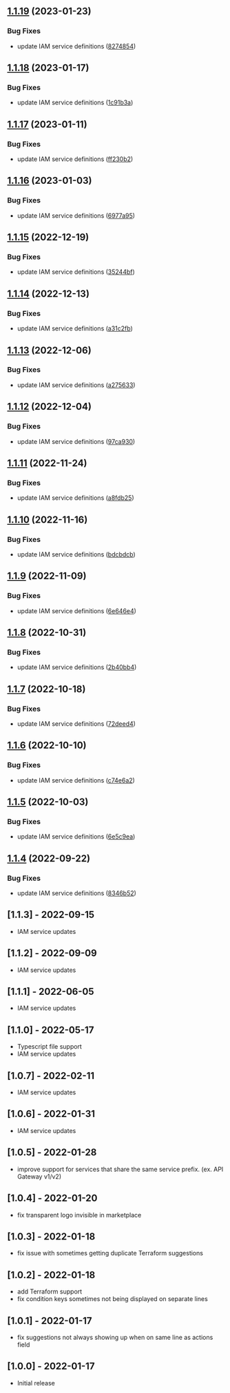 ## [1.1.19](https://github.com/TastefulElk/iam-legend/compare/v1.1.18...v1.1.19) (2023-01-23)


### Bug Fixes

* update IAM service definitions ([8274854](https://github.com/TastefulElk/iam-legend/commit/827485467a7e281aeb46de79aa22dbc286b9d131))

## [1.1.18](https://github.com/TastefulElk/iam-legend/compare/v1.1.17...v1.1.18) (2023-01-17)


### Bug Fixes

* update IAM service definitions ([1c91b3a](https://github.com/TastefulElk/iam-legend/commit/1c91b3a37044def7cf80a5467c93f4d6dbae127a))

## [1.1.17](https://github.com/TastefulElk/iam-legend/compare/v1.1.16...v1.1.17) (2023-01-11)


### Bug Fixes

* update IAM service definitions ([ff230b2](https://github.com/TastefulElk/iam-legend/commit/ff230b2570a370123bda9b13df7f44dba40b0572))

## [1.1.16](https://github.com/TastefulElk/iam-legend/compare/v1.1.15...v1.1.16) (2023-01-03)


### Bug Fixes

* update IAM service definitions ([6977a95](https://github.com/TastefulElk/iam-legend/commit/6977a956d680471cd923e886dce7de061d53eb1c))

## [1.1.15](https://github.com/TastefulElk/iam-legend/compare/v1.1.14...v1.1.15) (2022-12-19)


### Bug Fixes

* update IAM service definitions ([35244bf](https://github.com/TastefulElk/iam-legend/commit/35244bff09515fd528cdc30bafa40e56c1d2fd86))

## [1.1.14](https://github.com/TastefulElk/iam-legend/compare/v1.1.13...v1.1.14) (2022-12-13)


### Bug Fixes

* update IAM service definitions ([a31c2fb](https://github.com/TastefulElk/iam-legend/commit/a31c2fbcbc070a6ae23a667d396aac728ad1c182))

## [1.1.13](https://github.com/TastefulElk/iam-legend/compare/v1.1.12...v1.1.13) (2022-12-06)


### Bug Fixes

* update IAM service definitions ([a275633](https://github.com/TastefulElk/iam-legend/commit/a275633d94c97026abe37e654469ec28776a69b0))

## [1.1.12](https://github.com/TastefulElk/iam-legend/compare/v1.1.11...v1.1.12) (2022-12-04)


### Bug Fixes

* update IAM service definitions ([97ca930](https://github.com/TastefulElk/iam-legend/commit/97ca9300299aaa0c95e2c518d0234cacaba55f91))

## [1.1.11](https://github.com/TastefulElk/iam-legend/compare/v1.1.10...v1.1.11) (2022-11-24)


### Bug Fixes

* update IAM service definitions ([a8fdb25](https://github.com/TastefulElk/iam-legend/commit/a8fdb2518efe40e2ec91cc993f08324d98e638b1))

## [1.1.10](https://github.com/TastefulElk/iam-legend/compare/v1.1.9...v1.1.10) (2022-11-16)


### Bug Fixes

* update IAM service definitions ([bdcbdcb](https://github.com/TastefulElk/iam-legend/commit/bdcbdcb5bdb108cf60208805640a0b2c7af481fd))

## [1.1.9](https://github.com/TastefulElk/iam-legend/compare/v1.1.8...v1.1.9) (2022-11-09)


### Bug Fixes

* update IAM service definitions ([6e646e4](https://github.com/TastefulElk/iam-legend/commit/6e646e4e854c35636eeb1b1992f2353843cbbc56))

## [1.1.8](https://github.com/TastefulElk/iam-legend/compare/v1.1.7...v1.1.8) (2022-10-31)


### Bug Fixes

* update IAM service definitions ([2b40bb4](https://github.com/TastefulElk/iam-legend/commit/2b40bb4222d15fdbeb291a016f4f85b67c8aa33b))

## [1.1.7](https://github.com/TastefulElk/iam-legend/compare/v1.1.6...v1.1.7) (2022-10-18)


### Bug Fixes

* update IAM service definitions ([72deed4](https://github.com/TastefulElk/iam-legend/commit/72deed40141dc871d464e07c5130a8c9e7398cc4))

## [1.1.6](https://github.com/TastefulElk/iam-legend/compare/v1.1.5...v1.1.6) (2022-10-10)


### Bug Fixes

* update IAM service definitions ([c74e6a2](https://github.com/TastefulElk/iam-legend/commit/c74e6a2d42a8565581ae2fd2eef71d40aa7c7499))

## [1.1.5](https://github.com/TastefulElk/iam-legend/compare/v1.1.4...v1.1.5) (2022-10-03)


### Bug Fixes

* update IAM service definitions ([6e5c9ea](https://github.com/TastefulElk/iam-legend/commit/6e5c9eab567e3acecd569ec7e7efd737807a0fa5))

## [1.1.4](https://github.com/TastefulElk/iam-legend/compare/v1.1.3...v1.1.4) (2022-09-22)


### Bug Fixes

* update IAM service definitions ([8346b52](https://github.com/TastefulElk/iam-legend/commit/8346b526740dc1a8658c7014b409e3fc85d31c81))

## [1.1.3] - 2022-09-15

- IAM service updates

## [1.1.2] - 2022-09-09

- IAM service updates

## [1.1.1] - 2022-06-05

- IAM service updates

## [1.1.0] - 2022-05-17

- Typescript file support
- IAM service updates

## [1.0.7] - 2022-02-11

- IAM service updates

## [1.0.6] - 2022-01-31

- IAM service updates

## [1.0.5] - 2022-01-28

- improve support for services that share the same service prefix. (ex. API Gateway v1/v2)

## [1.0.4] - 2022-01-20

- fix transparent logo invisible in marketplace

## [1.0.3] - 2022-01-18

- fix issue with sometimes getting duplicate Terraform suggestions

## [1.0.2] - 2022-01-18

- add Terraform support
- fix condition keys sometimes not being displayed on separate lines

## [1.0.1] - 2022-01-17

- fix suggestions not always showing up when on same line as actions field

## [1.0.0] - 2022-01-17

- Initial release
